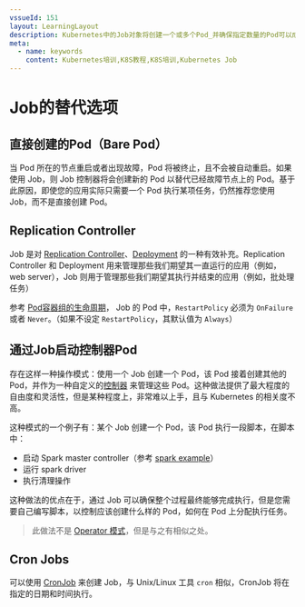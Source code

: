 ```yaml
---
vssueId: 151
layout: LearningLayout
description: Kubernetes中的Job对象将创建一个或多个Pod_并确保指定数量的Pod可以成功执行到进程正常结束_本文描述Job有哪些替代选项
meta:
  - name: keywords
    content: Kubernetes培训,K8S教程,K8S培训,Kubernetes Job
---
```


# Job的替代选项

<AdSenseTitle>

</AdSenseTitle>

## 直接创建的Pod（Bare Pod）

当 Pod 所在的节点重启或者出现故障，Pod 将被终止，且不会被自动重启。如果使用 Job，则 Job 控制器将会创建新的 Pod 以替代已经故障节点上的 Pod。基于此原因，即使您的应用实际只需要一个 Pod 执行某项任务，仍然推荐您使用 Job，而不是直接创建 Pod。

## Replication Controller

Job 是对 [Replication Controller](https://kubernetes.io/docs/user-guide/replication-controller)、[Deployment](/learning/k8s-intermediate/workload/wl-deployment/) 的一种有效补充。Replication Controller 和 Deployment 用来管理那些我们期望其一直运行的应用（例如，web server），Job 则用于管理那些我们期望其执行并结束的应用（例如，批处理任务）


参考 [Pod容器组的生命周期](/learning/k8s-intermediate/workload/pod-lifecycle.html)， Job 的 Pod 中，`RestartPolicy` 必须为 `OnFailure` 或者 `Never`。（如果不设定 `RestartPolicy`，其默认值为 `Always`）

## 通过Job启动控制器Pod

存在这样一种操作模式：使用一个 Job 创建一个 Pod，该 Pod 接着创建其他的 Pod，并作为一种自定义的[控制器](/learning/k8s-bg/architecture/controller.html) 来管理这些 Pod。这种做法提供了最大程度的自由度和灵活性，但是某种程度上，非常难以上手，且与 Kubernetes 的相关度不高。

这种模式的一个例子有：某个 Job 创建一个 Pod，该 Pod 执行一段脚本，在脚本中：
* 启动 Spark master controller（参考 [spark example](https://github.com/kubernetes/examples/tree/master/staging/spark/README.md)）
* 运行 spark driver
* 执行清理操作

这种做法的优点在于，通过 Job 可以确保整个过程最终能够完成执行，但是您需要自己编写脚本，以控制应该创建什么样的 Pod，如何在 Pod 上分配执行任务。

> 此做法不是 [Operator 模式](https://kubernetes.io/docs/concepts/extend-kubernetes/operator/)，但是与之有相似之处。


## Cron Jobs

可以使用 [CronJob](/learning/k8s-intermediate/workload/wl-cronjob/) 来创建 Job，与 Unix/Linux 工具 `cron` 相似，CronJob 将在指定的日期和时间执行。
